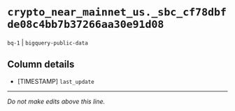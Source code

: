 # `crypto_near_mainnet_us._sbc_cf78dbfde08c4bb7b37266aa30e91d08`
`bq-1` | `bigquery-public-data`

## Column details
* [TIMESTAMP] `last_update`

-------------------------------------------------------------------------------
*Do not make edits above this line.*
